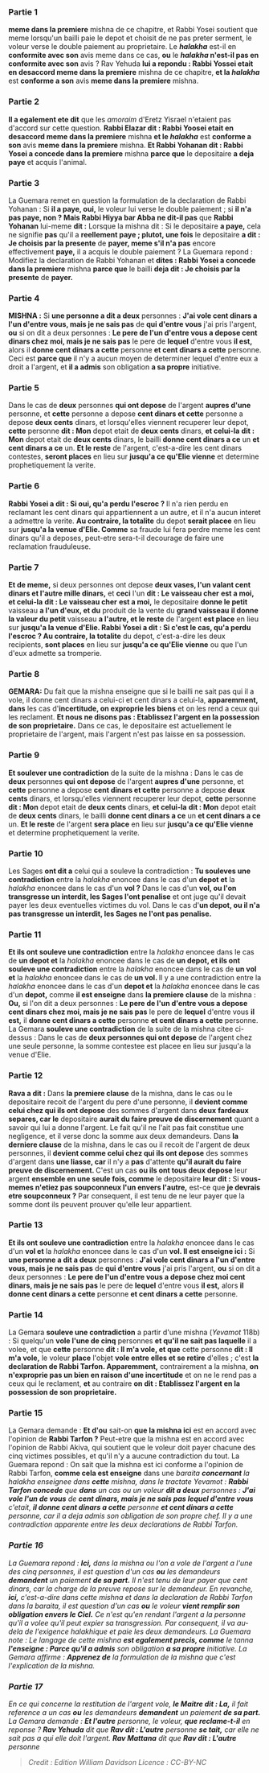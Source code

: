 
### Partie 1
<b>meme dans la premiere</b> mishna de ce chapitre, et Rabbi Yosei soutient que meme lorsqu'un bailli paie le depot et choisit de ne pas preter serment, le voleur verse le double paiement au proprietaire. Le <b><i>halakha</i></b> est-il en <b>conformite avec son</b> avis meme dans ce cas, <b>ou</b> le <b><i>halakha</i> n'est-il pas en conformite avec son</b> avis ? Rav Yehuda <b>lui a repondu : Rabbi Yossei etait en desaccord meme dans la premiere</b> mishna de ce chapitre, <b>et la <i>halakha</i></b> est <b>conforme a son</b> avis <b>meme dans la premiere</b> mishna.

### Partie 2
<b>Il a egalement ete dit</b> que les <i>amoraim</i> d'Eretz Yisrael n'etaient pas d'accord sur cette question. <b>Rabbi Elazar dit : Rabbi Yoosei etait en desaccord meme dans la premiere</b> mishna <b>et le <i>halakha</i></b> est <b>conforme a son</b> avis <b>meme dans la premiere</b> mishna. <b>Et Rabbi Yohanan dit : Rabbi Yosei a concede dans la premiere</b> mishna <b>parce que</b> le depositaire <b>a deja paye</b> et acquis l'animal.

### Partie 3
La Guemara remet en question la formulation de la declaration de Rabbi Yohanan : Si <b>il a paye, oui,</b> le voleur lui verse le double paiement ; si <b>il n'a pas paye, non ? Mais Rabbi Hiyya bar Abba ne dit-il pas</b> que <b>Rabbi Yohanan</b> lui-meme <b>dit :</b> Lorsque la mishna dit : Si le depositaire <b>a paye,</b> cela ne signifie <b>pas</b> qu'il a <b>reellement paye ; plutot, une fois</b> le depositaire <b>a dit : Je choisis par la presente</b> de <b>payer, meme s'il n'a pas</b> encore effectivement <b>paye,</b> il a acquis le double paiement ? La Guemara repond : Modifiez la declaration de Rabbi Yohanan et <b>dites : Rabbi Yosei a concede dans la premiere</b> mishna <b>parce que</b> le bailli <b>deja dit : Je choisis par la presente</b> de <b>payer.</b>

### Partie 4
<strong>MISHNA :</strong> Si <b>une personne a dit a deux</b> personnes : <b>J'ai vole cent dinars a l'un d'entre vous, mais je ne sais pas</b> de <b>qui d'entre vous</b> j'ai pris l'argent, <b>ou</b> si on dit a deux personnes : <b>Le pere de l'un d'entre vous a depose cent dinars chez moi, mais je ne sais pas</b> le pere de <b>lequel</b> d'entre vous <b>il est,</b> alors il <b>donne cent dinars a cette</b> personne <b>et cent dinars a cette</b> personne. Ceci est <b>parce que</b> il n'y a aucun moyen de determiner lequel d'entre eux a droit a l'argent, et <b>il a admis</b> son obligation <b>a sa propre</b> initiative.

### Partie 5
Dans le cas de <b>deux</b> personnes <b>qui ont depose</b> de l'argent <b>aupres d'une</b> personne, et <b>cette</b> personne a depose <b>cent dinars et cette</b> personne a depose <b>deux cents</b> dinars, et lorsqu'elles viennent recuperer leur depot, <b>cette</b> personne <b>dit : Mon</b> depot etait de <b>deux cents</b> dinars, <b>et celui-la</b> <b>dit : Mon</b> depot etait de <b>deux cents</b> dinars, le bailli <b>donne cent dinars a ce</b> un <b>et cent dinars a ce</b> un. <b>Et le reste</b> de l'argent, c'est-a-dire les cent dinars contestes, <b>seront places</b> en lieu sur <b>jusqu'a ce qu'Elie vienne</b> et determine prophetiquement la verite.

### Partie 6
<b>Rabbi Yosei a dit : Si oui, qu'a perdu l'escroc ? </b> Il n'a rien perdu en reclamant les cent dinars qui appartiennent a un autre, et il n'a aucun interet a admettre la verite. <b>Au contraire, la totalite</b> du depot <b>serait placee</b> en lieu sur <b>jusqu'a la venue d'Elie. Comme</b> sa fraude lui fera perdre meme les cent dinars qu'il a deposes, peut-etre sera-t-il decourage de faire une reclamation frauduleuse.

### Partie 7
<b>Et de meme,</b> si deux personnes ont depose <b>deux vases, l'un valant cent dinars et l'autre mille dinars,</b> et <b>ceci</b> l'un <b>dit : Le vaisseau cher</b> <b>est a moi, et celui-la</b> <b>dit : Le vaisseau cher</b> <b>est a moi,</b> le depositaire <b>donne le petit</b> vaisseau <b>a l'un d'eux, et du</b> produit de la vente du <b>grand vaisseau</b> <b>il donne la valeur du petit</b> vaisseau <b>a l'autre, et le reste</b> de l'argent <b>est place</b> en lieu sur <b>jusqu'a la venue d'Elie. Rabbi Yosei a dit : Si c'est le cas, qu'a perdu l'escroc ? Au contraire, la totalite</b> du depot, c'est-a-dire les deux recipients, <b>sont places</b> en lieu sur <b>jusqu'a ce qu'Elie vienne</b> ou que l'un d'eux admette sa tromperie.

### Partie 8
<strong>GEMARA:</strong> Du fait que la mishna enseigne que si le bailli ne sait pas qui il a vole, il donne cent dinars a celui-ci et cent dinars a celui-la, <b>apparemment, dans</b> les cas d'<b>incertitude, on exproprie les biens</b> et on les rend a ceux qui les reclament. <b>Et nous ne disons pas : Etablissez l'argent en la possession de son proprietaire.</b> Dans ce cas, le depositaire est actuellement le proprietaire de l'argent, mais l'argent n'est pas laisse en sa possession.

### Partie 9
<b>Et soulever une contradiction</b> de la suite de la mishna : Dans le cas de <b>deux</b> personnes <b>qui ont depose</b> de l'argent <b>aupres d'une</b> personne, et <b>cette</b> personne a depose <b>cent dinars et cette</b> personne a depose <b>deux cents</b> dinars, et lorsqu'elles viennent recuperer leur depot, <b>cette</b> personne <b>dit : Mon</b> depot etait de <b>deux cents</b> dinars, <b>et celui-la</b> <b>dit : Mon</b> depot etait de <b>deux cents</b> dinars, le bailli <b>donne cent dinars a ce</b> un <b>et cent dinars a ce</b> un. <b>Et le reste</b> de l'argent <b>sera place</b> en lieu sur <b>jusqu'a ce qu'Elie vienne</b> et determine prophetiquement la verite.

### Partie 10
Les Sages <b>ont dit a</b> celui qui a souleve la contradiction : <b>Tu souleves une contradiction</b> entre la <i>halakha</i> enoncee dans le cas d'un <b>depot et</b> la <i>halakha</i> enoncee dans le cas d'un <b>vol ?</b> Dans le cas d'un <b>vol, ou l'on transgresse un interdit, les Sages l'ont penalise</b> et ont juge qu'il devait payer les deux eventuelles victimes du vol. Dans le cas d'<b>un depot, ou il n'a pas transgresse un interdit, les Sages ne l'ont pas penalise.</b>

### Partie 11
<b>Et ils ont souleve une contradiction</b> entre la <i>halakha</i> enoncee dans le cas de <b>un depot et</b> la <i>halakha</i> enoncee dans le cas de <b>un depot, et ils ont souleve une contradiction</b> entre la <i>halakha</i> enoncee dans le cas de <b>un vol et</b> la <i>halakha</i> enoncee dans le cas de <b>un vol. </b> Il y a une contradiction entre la <i>halakha</i> enoncee dans le cas d'un <b>depot et</b> la <i>halakha</i> enoncee dans le cas d'un <b>depot,</b> comme <b>il est enseigne</b> dans <b>la premiere clause</b> de la mishna : <b>Ou,</b> si l'on dit a deux personnes : <b>Le pere de l'un d'entre vous a depose cent dinars chez moi, mais je ne sais pas</b> le pere de <b>lequel</b> d'entre vous <b>il est,</b> il <b>donne cent dinars a cette</b> personne <b>et cent dinars a cette</b> personne. La Gemara <b>souleve une contradiction</b> de la suite de la mishna citee ci-dessus : Dans le cas de <b>deux personnes qui ont depose</b> de l'argent chez une seule personne, la somme contestee est placee en lieu sur jusqu'a la venue d'Elie.

### Partie 12
<b>Rava a dit :</b> Dans <b>la premiere clause</b> de la mishna, dans le cas ou le depositaire recoit de l'argent du pere d'une personne, il <b>devient comme celui chez qui ils ont depose</b> des sommes d'argent dans <b>deux</b> <b>fardeaux separes, car le</b> depositaire <b>aurait du faire preuve de discernement</b> quant a savoir qui lui a donne l'argent. Le fait qu'il ne l'ait pas fait constitue une negligence, et il verse donc la somme aux deux demandeurs. Dans <b>la derniere clause</b> de la mishna, dans le cas ou il recoit de l'argent de deux personnes, il <b>devient comme celui chez qui ils ont depose</b> des sommes d'argent dans <b>une liasse, car</b> il n'y a <b>pas</b> d'attente <b>qu'il aurait du faire preuve de discernement. </b> C'est un cas <b>ou ils ont tous deux depose</b> leur argent <b>ensemble en une seule fois, comme</b> le depositaire <b>leur dit :</b> Si <b>vous-memes n'etiez pas soupconneux l'un envers l'autre,</b> est-ce que <b>je devrais etre soupconneux ?</b> Par consequent, il est tenu de ne leur payer que la somme dont ils peuvent prouver qu'elle leur appartient.

### Partie 13
<b>Et ils ont souleve une contradiction</b> entre la <i>halakha</i> enoncee dans le cas d'un <b>vol et</b> la <i>halakha</i> enoncee dans le cas d'un <b>vol. Il est enseigne ici :</b> Si <b>une personne a dit a deux</b> personnes : <b>J'ai vole cent dinars a l'un d'entre vous, mais je ne sais pas</b> de <b>qui d'entre vous</b> j'ai pris l'argent, <b>ou</b> si on dit a deux personnes : <b>Le pere de l'un d'entre vous a depose chez moi cent dinars, mais je ne sais pas</b> le pere de <b>lequel</b> d'entre vous <b>il est,</b> alors <b>il donne cent dinars a cette</b> personne <b>et cent dinars a cette</b> personne.

### Partie 14
La Gemara <b>souleve une contradiction</b> a partir d'une mishna (<i>Yevamot</i> 118b) : Si quelqu'un <b>vole l'une de cinq</b> personnes <b>et qu'il ne sait pas laquelle</b> il a volee, et que <b>cette</b> personne <b>dit : Il m'a vole, et que</b> cette personne <b>dit : Il m'a vole,</b> le voleur <b>place</b> l'objet <b>vole entre elles et se retire</b> d'elles ; c'est <b>la declaration de Rabbi Tarfon. Apparemment,</b> contrairement a la mishna, <b>on n'exproprie pas un bien en raison d'une incertitude</b> et on ne le rend pas a ceux qui le reclament, <b>et</b> au contraire <b>on dit : Etablissez l'argent en la possession de son proprietaire.</b>

### Partie 15
La Gemara demande : <b>Et d'ou</b> sait-on <b>que la mishna ici</b> est en accord avec l'opinion de <b>Rabbi Tarfon ?</b> Peut-etre que la mishna est en accord avec l'opinion de Rabbi Akiva, qui soutient que le voleur doit payer chacune des cinq victimes possibles, et qu'il n'y a aucune contradiction du tout. La Guemara repond : On sait que la mishna est ici conforme a l'opinion de Rabbi Tarfon, <b>comme cela est enseigne</b> dans une <i>baraita</b> <b>concernant</b> la <i>halakha</i> enseignee dans <b>cette</b> mishna, dans le tractate <i>Yevamot</i> : <b>Rabbi Tarfon concede</b> que <b>dans</b> un cas ou un voleur <b>dit a deux</b> personnes : <b>J'ai vole l'un de vous</b> de <b>cent dinars, mais je ne sais pas lequel d'entre vous</b> c'etait, <b>il donne cent dinars a cette</b> personne <b>et cent dinars a cette</b> personne, car il a deja admis son obligation de son propre chef. Il y a une contradiction apparente entre les deux declarations de Rabbi Tarfon.

### Partie 16
La Guemara repond : <b>Ici,</b> dans la mishna ou l'on a vole de l'argent a l'une des cinq personnes, il est question d'un cas <b>ou</b> les demandeurs <b>demandent</b> un paiement <b>de sa part.</b> Il n'est tenu de leur payer que cent dinars, car la charge de la preuve repose sur le demandeur. En revanche, <b>ici,</b> c'est-a-dire dans cette mishna et dans la declaration de Rabbi Tarfon dans la <i>baraita</i>, il est question d'un cas <b>ou</b> le voleur <b>vient remplir son obligation envers le Ciel.</b> Ce n'est qu'en rendant l'argent a la personne qu'il a volee qu'il peut expier sa transgression. Par consequent, il va au-dela de l'exigence halakhique et paie les deux demandeurs. La Guemara note : Le langage de cette mishna <b>est egalement precis, comme</b> le <i>tanna</i> <b>l'enseigne : Parce qu'il a admis</b> son obligation <b>a sa propre</b> initiative. La Gemara affirme : <b>Apprenez de</b> la formulation de la mishna que c'est l'explication de la mishna.

### Partie 17
En ce qui concerne la restitution de l'argent vole, <b>le Maitre dit : La,</b> il fait reference a un cas <b>ou</b> les demandeurs <b>demandent</b> un paiement <b>de sa part.</b> La Gemara demande : <b>Et l'autre</b> personne, le voleur, <b>que reclame-t-il</b> en reponse ? <b>Rav Yehuda</b> dit que <b>Rav dit : L'autre</b> personne <b>se tait,</b> car elle ne sait pas a qui elle doit l'argent. <b>Rav Mattana</b> dit que <b>Rav dit : L'autre</b> personne

>Credit : Edition William Davidson
>Licence : CC-BY-NC